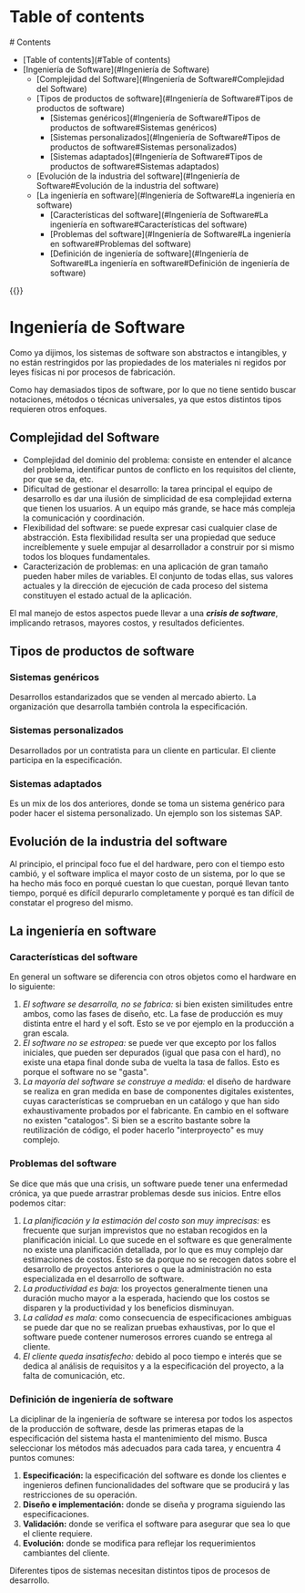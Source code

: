 # Table of contents
<div class='hidden'>
# Contents

- [Table of contents](#Table of contents)
- [Ingeniería de Software](#Ingeniería de Software)
  - [Complejidad del Software](#Ingeniería de Software#Complejidad del Software)
  - [Tipos de productos de software](#Ingeniería de Software#Tipos de productos de software)
    - [Sistemas genéricos](#Ingeniería de Software#Tipos de productos de software#Sistemas genéricos)
    - [Sistemas personalizados](#Ingeniería de Software#Tipos de productos de software#Sistemas personalizados)
    - [Sistemas adaptados](#Ingeniería de Software#Tipos de productos de software#Sistemas adaptados)
  - [Evolución de la industria del software](#Ingeniería de Software#Evolución de la industria del software)
  - [La ingeniería en software](#Ingeniería de Software#La ingeniería en software)
    - [Características del software](#Ingeniería de Software#La ingeniería en software#Características del software)
    - [Problemas del software](#Ingeniería de Software#La ingeniería en software#Problemas del software)
    - [Definición de ingeniería de software](#Ingeniería de Software#La ingeniería en software#Definición de ingeniería de software)

</div>
{{<toc>}}

# Ingeniería de Software

Como ya dijimos, los sistemas de software son abstractos e intangibles, y no 
están restringidos por las propiedades de los materiales ni regidos por leyes
físicas ni por procesos de fabricación.

Como hay demasiados tipos de software, por lo que no tiene sentido buscar 
notaciones, métodos o técnicas universales, ya que estos distintos tipos
requieren otros enfoques.

## Complejidad del Software

- Complejidad del dominio del problema: consiste en entender el alcance del
  problema, identificar puntos de conflicto en los requisitos del cliente, por
  que se da, etc.
- Dificultad de gestionar el desarrollo: la tarea principal el equipo de
  desarrollo es dar una ilusión de simplicidad de esa complejidad externa que
  tienen los usuarios. A un equipo más grande, se hace más compleja la
  comunicación y coordinación.
- Flexibilidad del software: se puede expresar casi cualquier clase de
  abstracción. Esta flexibilidad resulta ser una propiedad que seduce
  increíblemente y suele empujar al desarrollador a construir por si mismo
  todos los bloques fundamentales.
- Caracterización de problemas: en una aplicación de gran tamaño pueden haber
  miles de variables. El conjunto de todas ellas, sus valores actuales y la
  dirección de ejecución de cada proceso del sistema constituyen el estado
  actual de la aplicación.

El mal manejo de estos aspectos puede llevar a una ***crisis de software***,
implicando retrasos, mayores costos, y resultados deficientes.

## Tipos de productos de software

### Sistemas genéricos

Desarrollos estandarizados que se venden al mercado abierto. La organización
que desarrolla también controla la especificación.

### Sistemas personalizados

Desarrollados por un contratista para un cliente en particular. El cliente
participa en la especificación.

### Sistemas adaptados

Es un mix de los dos anteriores, donde se toma un sistema genérico para poder 
hacer el sistema personalizado. Un ejemplo son los sistemas SAP.

## Evolución de la industria del software

Al principio, el principal foco fue el del hardware, pero con el tiempo esto 
cambió, y el software implica el mayor costo de un sistema, por lo que se ha 
hecho más foco en porqué cuestan lo que cuestan, porqué llevan tanto tiempo,
porqué es difícil depurarlo completamente y porqué es tan difícil de constatar
el progreso del mismo.

## La ingeniería en software

### Características del software

En general un software se diferencia con otros objetos como el hardware en lo 
siguiente:


1. *El software se desarrolla, no se fabrica:* si bien existen similitudes
   entre ambos, como las fases de diseño, etc. La fase de producción  es muy
   distinta entre el hard y el soft. Esto se ve por ejemplo en la producción a
   gran escala.
2. *El software no se estropea:* se puede ver que excepto por los fallos
   iniciales, que pueden ser depurados (igual que pasa con el hard), no existe
   una etapa final donde suba de vuelta la tasa de fallos. Esto es porque el
   software no se "gasta".
3. *La mayoría del software se construye a medida:* el diseño de hardware se
   realiza en gran medida en base de componentes digitales existentes, cuyas
   características se comprueban en un catálogo y que han sido exhaustivamente
   probados por el fabricante. En cambio en el software no existen "catalogos".
   Si bien se a escrito bastante sobre la reutilización de código, el poder
   hacerlo "interproyecto" es muy complejo.

### Problemas del software

Se dice que más que una crisis, un software puede tener una enfermedad crónica, 
ya que puede arrastrar problemas desde sus inicios. Entre ellos podemos citar:

1. *La planificación y la estimación del costo son muy imprecisas:* es frecuente
  que surjan imprevistos que no estaban recogidos en la planificación inicial.
  Lo que sucede en el software es que generalmente no existe una planificación
  detallada, por lo que es muy complejo dar estimaciones de costos. Esto se da
  porque no se recogen datos sobre el desarrollo de proyectos anteriores o que
  la administración no esta especializada en el desarrollo de software.
2. *La productividad es baja:* los proyectos generalmente tienen una duración
   mucho mayor a la esperada, haciendo que los costos se disparen y la
   productividad y los beneficios disminuyan.
3. *La calidad es mala:* como consecuencia de especificaciones ambiguas se
   puede dar que no se realizan pruebas exhaustivas, por lo que el software
   puede contener numerosos errores cuando se entrega al cliente.
4. *El cliente queda insatisfecho:* debido al poco tiempo e interés que se
   dedica al análisis de requisitos y a la especificación del proyecto, a la
   falta de comunicación, etc.

### Definición de ingeniería de software

La diciplinar de la ingeniería de software se interesa por todos los aspectos
de la producción de software, desde las primeras etapas de la especificación
del sistema hasta el mantenimiento del mismo. Busca seleccionar los métodos más
adecuados para cada tarea, y encuentra 4 puntos comunes:

1. **Especificación:** la especificación del software es donde los clientes e
   ingenieros definen funcionalidades del software que se producirá y las
   restricciones de su operación.
2. **Diseño e implementación:** donde se diseña y programa siguiendo las
   especificaciones.
3. **Validación:** donde se verifica el software para asegurar que sea lo que
   el cliente requiere.
4. **Evolución:** donde se modifica para reflejar los requerimientos cambiantes
   del cliente.

Diferentes tipos de sistemas necesitan distintos tipos de procesos de
desarrollo.
